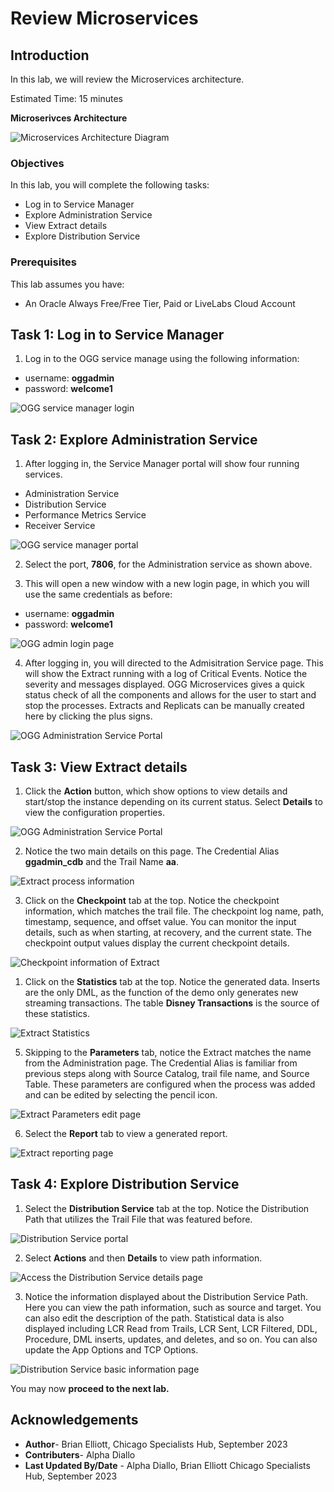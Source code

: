 # Review Microservices

## Introduction
In this lab, we will review the Microservices architecture.

Estimated Time: 15 minutes

**Microserivces Architecture**

![Microservices Architecture Diagram](images/ggmicroservicesarchitecture.png) 

### Objectives

In this lab, you will complete the following tasks:

- Log in to Service Manager
- Explore Administration Service
- View Extract details
- Explore Distribution Service
  
### Prerequisites

This lab assumes you have:
- An Oracle Always Free/Free Tier, Paid or LiveLabs Cloud Account

## Task 1: Log in to Service Manager

1. Log in to the OGG service manage using the following information:
- username: **oggadmin**
- password: **welcome1**

![OGG service manager login](images/ogg-login.png) 

## Task 2: Explore Administration Service

1. After logging in, the Service Manager portal will show four running services. 
- Administration Service
- Distribution Service
- Performance Metrics Service
- Receiver Service

![OGG service manager portal](images/ogg-servicemanager.png) 

2. Select the port, **7806**, for the Administration service as shown above.

3. This will open a new window with a new login page, in which you will use the same credentials as before:
- username: **oggadmin**
- password: **welcome1**

![OGG admin login page](images/ogg-administration-login.png) 

4. After logging in, you will directed to the Admisitration Service page. This will show the Extract running with a log of Critical Events. Notice the severity and messages displayed. OGG Microservices gives a quick status check of all the components and allows for the user to start and stop the processes. Extracts and Replicats can be manually created here by clicking the plus signs. 

![OGG Administration Service Portal](images/ogg-administration-portal.png) 

## Task 3: View Extract details

1. Click the **Action** button, which show options to view details and start/stop the instance depending on its current status. Select **Details** to view the configuration properties.
   
![OGG Administration Service Portal](images/extracts-details.png) 

2. Notice the two main details on this page. The Credential Alias **ggadmin_cdb** and the Trail Name **aa**. 

![Extract process information](images/extract-process.png) 

3. Click on the **Checkpoint** tab at the top. Notice the checkpoint information, which matches the trail file. The checkpoint log name, path, timestamp, sequence, and offset value. You can monitor the input details, such as when starting, at recovery, and the current state. The checkpoint output values display the current checkpoint details.

![Checkpoint information of Extract](images/extract-checkpoint.png) 

1. Click on the **Statistics** tab at the top. Notice the generated data. Inserts are the only DML, as the function of the demo only generates new streaming transactions. The table **Disney Transactions** is the source of these statistics.

![Extract Statistics](images/extract-stats.png) 

5. Skipping to the **Parameters** tab, notice the Extract matches the name from the Administration page. The Credential Alias is familiar from previous steps along with Source Catalog, trail file name, and Source Table. These parameters are configured when the process was added and can be edited by selecting the pencil icon.
   
![Extract Parameters edit page](images/extract-parameters.png)    

6. Select the **Report** tab to view a generated report.

![Extract reporting page](images/extract-report.png) 

## Task 4: Explore Distribution Service

1. Select the **Distribution Service** tab at the top. Notice the Distribution Path that utilizes the Trail File that was featured before.

![Distribution Service portal](images/distribution-service.png) 

2. Select **Actions** and then **Details** to view path information.

![Access the Distribution Service details page](images/distribution-service-details.png) 

3. Notice the information displayed about the Distribution Service Path. Here you can view the path information, such as source and target. You can also edit the description of the path. Statistical data is also displayed including LCR Read from Trails, LCR Sent, LCR Filtered, DDL, Procedure, DML inserts, updates, and deletes, and so on. You can also update the App Options and TCP Options.
   
![Distribution Service basic information page](images/distribution-service-basic-info.png) 

You may now **proceed to the next lab.**

## Acknowledgements

- **Author**- Brian Elliott, Chicago Specialists Hub, September 2023
- **Contributers**- Alpha Diallo
- **Last Updated By/Date** - Alpha Diallo, Brian Elliott Chicago Specialists Hub, September 2023